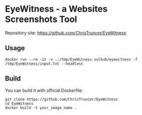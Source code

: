 # EyeWitness - a Websites Screenshots Tool

Repository site: https://github.com/ChrisTruncer/EyeWitness

## Usage

```
docker run --rm -it -v .:/tmp/EyeWitness vulhub/eyewitness -f /tmp/EyeWitness/input.txt --headless
```

## Build

You can build it with official Dockerfile:

```
git clone https://github.com/ChrisTruncer/EyeWitness
cd EyeWitness
docker build -t your_image_name .
```